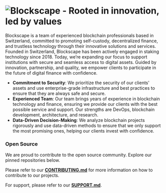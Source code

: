 # ![Blockscape - Rooted in innovation, led by values](https://github.com/user-attachments/assets/46e1e5c9-d7bf-494a-bd07-775dc679ba11)

Blockscape is a team of experienced blockchain professionals based in Switzerland, committed to promoting self-custody, decentralized finance, and trustless technology through their innovative solutions and services. Founded in Switzerland, Blockscape has been actively engaged in staking technology since 2018. Today, we’re expanding our focus to support institutions with secure and seamless access to digital assets. Guided by innovation, partnership, and quality, we empower clients to participate in the future of digital finance with confidence.

- **Commitment to Security**: We prioritize the security of our clients' assets and use enterprise-grade infrastructure and best practices to ensure that they are always safe and secure.
- **Experienced Team**: Our team brings years of experience in blockchain technology and finance, ensuring we provide our clients with the best possible service and support. Our strengths are DevOps, blockchain development, architecture, and research.
- **Data-Driven Decision-Making**: We analyze blockchain projects rigorously and use data-driven methods to ensure that we only support the most promising ones, helping our clients invest with confidence.

### Open Source

We are proud to contribute to the open source community. Explore our pinned repositories below.

Please refer to our **[CONTRIBUTING.md](https://github.com/BlockscapeNetwork/.github/blob/master/CONTRIBUTING.md)** for more information on how to contribute to our projects.

For support, please refer to our **[SUPPORT.md](https://github.com/BlockscapeNetwork/.github/blob/master/SUPPORT.md)**.
